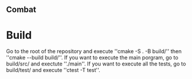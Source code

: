 ## Combat
# Build
Go to the root of the repository and execute ''cmake -S . -B build/'' then ''cmake --build build/''. 
If you want to execute the main porgram, go to build/src/ and exectute ''./main''. 
If you want to execute all the tests, go to build/test/ and execute ''ctest -T test''.